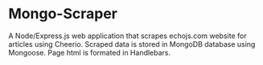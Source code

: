 # Mongo-Scraper
A Node/Express.js web application that scrapes echojs.com website for articles using Cheerio.  Scraped data is stored in MongoDB database using Mongoose.  Page html is formated in Handlebars.